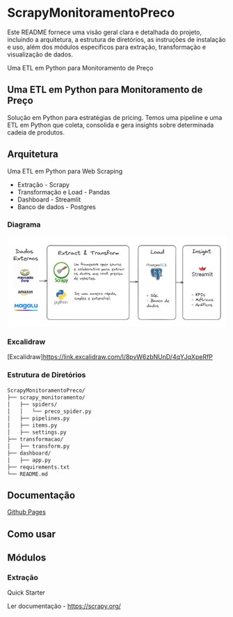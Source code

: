 # ScrapyMonitoramentoPreco

Este README fornece uma visão geral clara e detalhada do projeto, incluindo a arquitetura, a estrutura de diretórios, as instruções de instalação e uso, além dos módulos específicos para extração, transformação e visualização de dados.

Uma ETL em Python para Monitoramento de Preço

## Uma ETL em Python para Monitoramento de Preço

Solução em Python para estratégias de pricing.
Temos uma pipeline e uma ETL em Python que coleta, consolida e gera insights
sobre determinada cadeia de produtos.

## Arquitetura
Uma ETL em Python para Web Scraping

- Extração - Scrapy
- Transformação e Load - Pandas
- Dashboard - Streamlit
- Banco de dados - Postgres

### Diagrama

![arquitetura](/pics/arquitetura.png)

### Excalidraw

[Excalidraw]https://link.excalidraw.com/l/8pvW6zbNUnD/4qYJqXpeRfP

### Estrutura de Diretórios
```plaintext
ScrapyMonitoramentoPreco/
├── scrapy_monitoramento/
│   ├── spiders/
│   │   └── preco_spider.py
│   ├── pipelines.py
│   ├── items.py
│   ├── settings.py
├── transformacao/
│   ├── transform.py
├── dashboard/
│   ├── app.py
├── requirements.txt
└── README.md
```

## Documentação

[Github Pages](https://lvgalvao.github.io/ScrapyMonitoramentoPreco/)

## Como usar

## Módulos

### Extração

Quick Starter

Ler documentação - https://scrapy.org/
